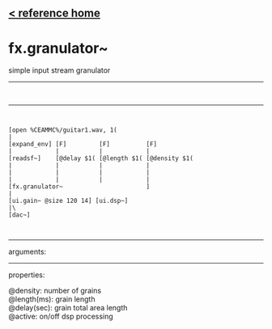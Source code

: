 [< reference home](ceammc_lib.html)
---

# fx.granulator~


simple input stream granulator

---

<br>


---


```


[open %CEAMMC%/guitar1.wav, 1(
|
[expand_env] [F]         [F]          [F]
|            |           |            |
[readsf~]    [@delay $1( [@length $1( [@density $1(
|            |           |            |
|            |           |            |
|            |           |            |
[fx.granulator~                       ]
|
[ui.gain~ @size 120 14] [ui.dsp~]
|\
[dac~]

            
```

---
arguments:


---
properties:

@density: number of
            grains<br>
@length(ms): grain length<br>
@delay(sec): grain total area length<br>
@active: on/off dsp
            processing<br>

